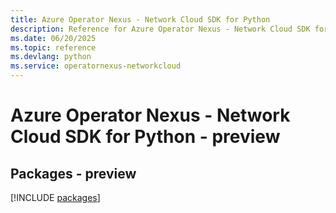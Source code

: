 ```yaml
---
title: Azure Operator Nexus - Network Cloud SDK for Python
description: Reference for Azure Operator Nexus - Network Cloud SDK for Python
ms.date: 06/20/2025
ms.topic: reference
ms.devlang: python
ms.service: operatornexus-networkcloud
---
```

# Azure Operator Nexus - Network Cloud SDK for Python - preview
## Packages - preview
[!INCLUDE [packages](operator-nexus---network-cloud-index.md)]